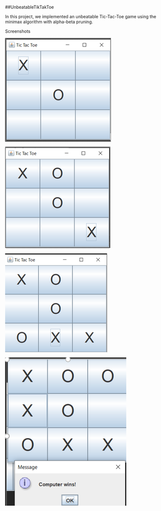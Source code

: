 ##UnbeatableTikTakToe

In this project, we implemented an unbeatable Tic-Tac-Toe game using the minimax algorithm with alpha-beta pruning.

Screenshots


![alt text](https://github.com/Spacecode10/UnbeatableTikTakToe/blob/main/1.PNG)


![alt text](https://github.com/Spacecode10/UnbeatableTikTakToe/blob/main/2.PNG)


![alt text](https://github.com/Spacecode10/UnbeatableTikTakToe/blob/main/3.PNG)


![alt text](https://github.com/Spacecode10/UnbeatableTikTakToe/blob/main/4.PNG)



